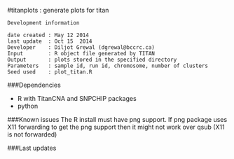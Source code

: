 #titanplots : generate plots for titan    

```
Development information

date created : May 12 2014
last update  : Oct 15  2014
Developer    : Diljot Grewal (dgrewal@bccrc.ca)
Input        : R object file generated by TITAN
Output       : plots stored in the specified directory
Parameters   : sample id, run id, chromosome, number of clusters
Seed used    : plot_titan.R

```

###Dependencies
- R with TitanCNA and SNPCHIP packages
- python


###Known issues
The R install must have png support. If png package uses X11 forwarding to get the png support then it might not work over qsub (X11 is not forwarded)


###Last updates

